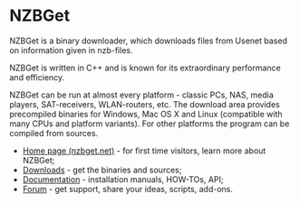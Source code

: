 # NZBGet #
NZBGet is a binary downloader, which downloads files from Usenet
based on information given in nzb-files. 

NZBGet is written in C++ and is known for its extraordinary performance and efficiency.

NZBGet can be run at almost every platform - classic PCs, NAS, media players, SAT-receivers, WLAN-routers, etc.
The download area provides precompiled binaries
for Windows, Mac OS X and Linux (compatible with many CPUs and platform variants). For other platforms
the program can be compiled from sources.

- [Home page (nzbget.net)](http://nzbget.net) - for first time visitors, learn more about NZBGet;
- [Downloads](http://nzbget.net) - get the binaries and sources;
- [Documentation](https://github.com/nzbget/nzbget/wiki) - installation manuals, HOW-TOs, API;
- [Forum](http://forum.nzbget.net) - get support, share your ideas, scripts, add-ons.
